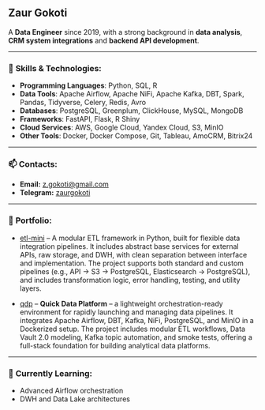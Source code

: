 ## Zaur Gokoti

A **Data Engineer** since 2019, with a strong background in **data analysis**, **CRM system integrations** and **backend API development**.

---

### 🔧 **Skills & Technologies**:
- **Programming Languages**: Python, SQL, R 
- **Data Tools**: Apache Airflow, Apache NiFi, Apache Kafka, DBT, Spark, Pandas, Tidyverse, Celery, Redis, Avro
- **Databases**: PostgreSQL, Greenplum, ClickHouse, MySQL, MongoDB
- **Frameworks**: FastAPI, Flask, R Shiny
- **Cloud Services**: AWS, Google Cloud, Yandex Cloud, S3, MinIO
- **Other Tools**: Docker, Docker Compose, Git, Tableau, AmoCRM, Bitrix24

---

### 📫 **Contacts**:
- **Email:** [z.gokoti@gmail.com](mailto:z.gokoti@gmail.com)
- **Telegram:** [zaurgokoti](https://t.me/zaurgokoti)

---

### 📂 **Portfolio**:
- [etl-mini](https://github.com/Zaur86/etl-mini) – A modular ETL framework in Python, built for flexible data integration pipelines. It includes abstract base services for external APIs, raw storage, and DWH, with clean separation between interface and implementation. The project supports both standard and custom pipelines (e.g., API → S3 → PostgreSQL, Elasticsearch → PostgreSQL), and includes transformation logic, error handling, testing, and utility layers.

- [qdp](https://github.com/Zaur86/qdp) – **Quick Data Platform** – a lightweight orchestration-ready environment for rapidly launching and managing data pipelines. It integrates Apache Airflow, DBT, Kafka, NiFi, PostgreSQL, and MinIO in a Dockerized setup. The project includes modular ETL workflows, Data Vault 2.0 modeling, Kafka topic automation, and smoke tests, offering a full-stack foundation for building analytical data platforms.

---

### 🌱 **Currently Learning**:
- Advanced Airflow orchestration
- DWH and Data Lake architectures

<!--
**Zaur86/Zaur86** is a ✨ _special_ ✨ repository because its `README.md` (this file) appears on your GitHub profile.

Here are some ideas to get you started:

- 🔭 I’m currently working on ...
- 🌱 I’m currently learning ...
- 👯 I’m looking to collaborate on ...
- 🤔 I’m looking for help with ...
- 💬 Ask me about ...
- 📫 How to reach me: ...
- 😄 Pronouns: ...
- ⚡ Fun fact: ...
-->

